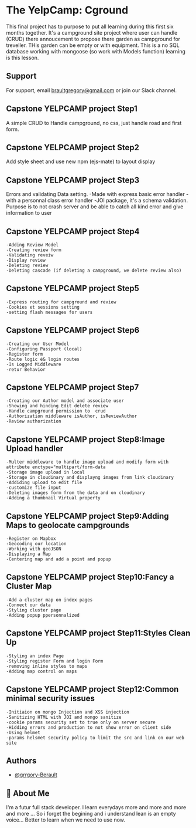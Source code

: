 
# The YelpCamp: Cground

This final project has to purpose to put all learning during this first six months together.
It's a campground site project where user can handle (CRUD) there annoucement to propose there garden as campground for treveller.
THis garden can be empty or with equipment. 
This is a no SQL database  working with mongoose (so work with Models function) learning is this lesson.



## Support

For support, email braultgregory@gmail.com or join our Slack channel.


## Capstone YELPCAMP project Step1

A simple CRUD to Handle campground, no css, just handle road and first form. 

## Capstone YELPCAMP project Step2

Add style sheet and use new npm (ejs-mate) to layout display

## Capstone YELPCAMP project Step3

Errors and validating Data setting.
    -Made with express basic error handler
    -with a personnal class error handler
    -JOI package, it's a schema validation.
Purpose is to not crash server and be able to catch all kind error and give information to user

## Capstone YELPCAMP project Step4

    -Adding Review Model
    -Creating review form
    -Validating reveiw
    -Display review
    -Deleting review
    -Deleting cascade (if deleting a campground, we delete review also)

## Capstone YELPCAMP project Step5

    -Express routing for campground and review
    -Cookies et sessions setting
    -setting flash messages for users

## Capstone YELPCAMP project Step6

    -Creating our User Model
    -Configuring Passport (local)
    -Register form
    -Route logic é& login routes
    -Is Logged Middleware
    -retur Behavior

## Capstone YELPCAMP project Step7

    -Creating our Author model and associate user
    -Showing and hinding Edit delete review
    -Handle campground permission to  crud
    -Authorization middleware isAuthor, isReviewAuthor
    -Review authorization

## Capstone YELPCAMP project Step8:Image Upload handler
    -Multer middleware to handle image upload and modify form with attribute enctype="multipart/form-data
    -Storage image upload in local
    -Storage in cloudinary and displayng images from link cloudinary
    -Addiding upload to edit file
    -customize file input
    -Deleting images form from the data and on cloudinary
    -Adding a thumbnail Virtual property

## Capstone YELPCAMP project Step9:Adding Maps to geolocate campgrounds
    -Register on Mapbox
    -Geocoding our location
    -Working with geoJSON
    -Displaying a Map
    -Centering map and add a point and popup

## Capstone YELPCAMP project Step10:Fancy a Cluster Map
    -Add a cluster map on index pages
    -Connect our data
    -Styling cluster page
    -Adding popup ppersonnalized

## Capstone YELPCAMP project Step11:Styles Clean Up
    -Styling an index Page
    -Styling register Form and login Form
    -removing inline styles to maps
    -Adding map control on maps

## Capstone YELPCAMP project Step12:Common minimal security issues
    -Initiaion on mongo Injection and XSS injection
    -Sanitizing HTML with JOI and mongo sanitize
    -cookie params security set to true only on server secure
    -Hidding errors and production to not show error on client side
    -Using helmet
    -params helsmet security policy to limit the src and link on our web site

## Authors

- [@grrgory-Berault](https://github.com/gr3g01ry)


## 🚀 About Me
I'm a futur full stack developer.
I learn everydays more and more and more and more ... So i forget the begining and i understand lean is an empty voice... Better to learn when we need to use now.

